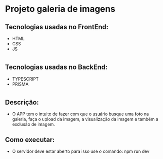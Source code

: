 # Projeto galeria de imagens 
## Tecnologias usadas no FrontEnd:
* HTML 
* CSS
* JS
#
## Tecnologias usadas no BackEnd:
* TYPESCRIPT 
* PRISMA 
#
## Descrição:
* O APP tem o intuito de fazer com que o usuário
busque uma foto na galeria, faça o upload da imagem, 
a visualização da imagem e também a exclusão de imagem.
## Como executar:
* O servidor deve estar aberto para isso use o comando: 
npm run dev 

